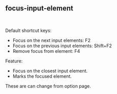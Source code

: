 
## focus-input-element

<br/>

Default shortcut keys:
* Focus on the next input elements: F2
* Focus on the previous input elements: Shift+F2
* Remove focus from element: F4

Feature:
* Focus on the closest input element.
* Marks the focused element.

These are can change from option page.

<br/>
<br/>
